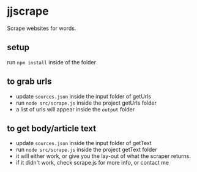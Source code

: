 # jjscrape
Scrape websites for words.

## setup
run `npm install` inside of the folder

## to grab urls
- update `sources.json` inside the input folder of getUrls
- run `node src/scrape.js` inside the project getUrls folder
- a list of urls will appear inside the `output` folder

## to get body/article text
- update `sources.json` inside the input folder of getText
- run `node src/scrape.js` inside the project getText folder
- it will either work, or give you the lay-out of what the scraper returns. 
- if it didn't work, check scrape.js for more info, or contact me

